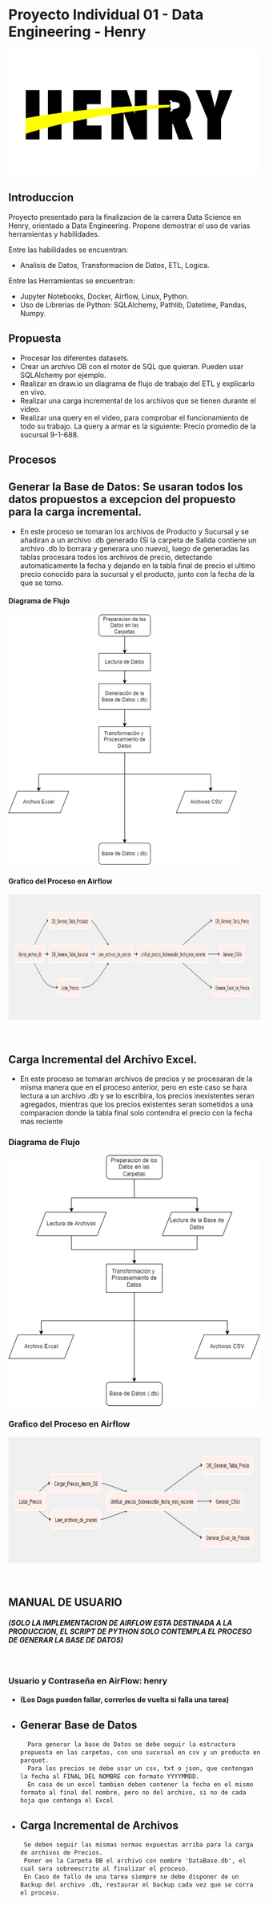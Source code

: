 # Proyecto Individual 01 - Data Engineering - Henry
<img src="_src\assets\LOGO-HENRY-04.png"  height="250">

## Introduccion

Proyecto presentado para la finalizacion de la carrera Data Science en Henry, orientado a Data Engineering.
Propone demostrar el uso de varias herramientas y habilidades.

Entre las habilidades se encuentran: 
*   Analisis de Datos, Transformacion de Datos, ETL, Logica.

Entre las Herramientas se encuentran: 
*    Jupyter Notebooks, Docker, Airflow, Linux, Python.
*    Uso de Librerias de Python: SQLAlchemy, Pathlib, Datetime, Pandas, Numpy.

## Propuesta
- Procesar los diferentes datasets. 
- Crear un archivo DB con el motor de SQL que quieran. Pueden usar SQLAlchemy por ejemplo.
- Realizar en draw.io un diagrama de flujo de trabajo del ETL y explicarlo en vivo.
- Realizar una carga incremental de los archivos que se tienen durante el video.
- Realizar una query en el video, para comprobar el funcionamiento de todo su trabajo. La query a armar es la siguiente: Precio promedio de la sucursal 9-1-688.

## Procesos

## Generar la Base de Datos: Se usaran todos los datos propuestos a excepcion del propuesto para la carga incremental.

*    En este proceso se tomaran los archivos de Producto y Sucursal y se añadiran a un archivo .db generado 
    (Si la carpeta de Salida contiene un archivo .db lo borrara y generara uno nuevo), luego de generadas las tablas procesara todos los archivos de precio, detectando automaticamente la fecha y dejando en la tabla final de precio el ultimo precio conocido para la sucursal y el producto, junto con la fecha de la que se tomo.

#### Diagrama de Flujo
<img src="_src\assets\Base_de_datos.png"  height="500">

#### Grafico del Proceso en Airflow
<img src="_src\assets\Airflow_Generar_DB.png"  height="250">

<br/>
<br/>
<br/>

## Carga Incremental del Archivo Excel.

*    En este proceso se tomaran archivos de precios y se procesaran de la misma manera que en el proceso anterior, pero en este caso se hara lectura a un
    archivo .db y se lo escribira, los precios inexistentes seran agregados, mientras que los precios existentes seran sometidos a una comparacion donde la tabla final solo contendra el precio con la fecha mas reciente

### Diagrama de Flujo
<img src="_src\assets\Carga_Incremental.png"  height="500">

### Grafico del Proceso en Airflow
<img src="_src\assets\Airflow_Carga_Incremental.png"  height="250">

<br/>
<br/>
<br/>

## MANUAL DE USUARIO
##### (SOLO LA IMPLEMENTACION DE AIRFLOW ESTA DESTINADA A LA PRODUCCION, EL SCRIPT DE PYTHON SOLO CONTEMPLA EL PROCESO DE GENERAR LA BASE DE DATOS)
<br/>

### Usuario y Contraseña en AirFlow: henry
- #### (Los Dags pueden fallar, correrlos de vuelta si falla una tarea)
- ## Generar Base de Datos
        Para generar la base de Datos se debe seguir la estructura propuesta en las carpetas, con una sucursal en csv y un producto en parquet.
        Para los precios se debe usar un csv, txt o json, que contengan la fecha al FINAL DEL NOMBRE con formato YYYYMMDD.
        En caso de un excel tambien deben contener la fecha en el mismo formato al final del nombre, pero no del archivo, si no de cada hoja que contenga el Excel

- ## Carga Incremental de Archivos
       Se deben seguir las mismas normas expuestas arriba para la carga de archivos de Precios.
       Poner en la Carpeta DB el archivo con nombre 'DataBase.db', el cual sera sobreescrito al finalizar el proceso.
       En Caso de fallo de una tarea siempre se debe disponer de un Backup del archivo .db, restaurar el backup cada vez que se corra el proceso.
